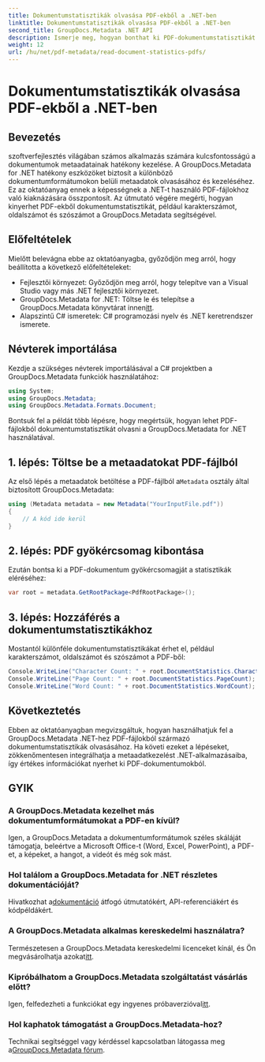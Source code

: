 ```yaml
---
title: Dokumentumstatisztikák olvasása PDF-ekből a .NET-ben
linktitle: Dokumentumstatisztikák olvasása PDF-ekből a .NET-ben
second_title: GroupDocs.Metadata .NET API
description: Ismerje meg, hogyan bonthat ki PDF-dokumentumstatisztikát a GroupDocs.Metadata for .NET használatával. Fokozatmentesen fokozza dokumentumkezelési képességeit.
weight: 12
url: /hu/net/pdf-metadata/read-document-statistics-pdfs/
---
```


# Dokumentumstatisztikák olvasása PDF-ekből a .NET-ben

## Bevezetés
szoftverfejlesztés világában számos alkalmazás számára kulcsfontosságú a dokumentumok metaadatainak hatékony kezelése. A GroupDocs.Metadata for .NET hatékony eszközöket biztosít a különböző dokumentumformátumokon belüli metaadatok olvasásához és kezeléséhez. Ez az oktatóanyag ennek a képességnek a .NET-t használó PDF-fájlokhoz való kiaknázására összpontosít. Az útmutató végére megérti, hogyan kinyerhet PDF-ekből dokumentumstatisztikát, például karakterszámot, oldalszámot és szószámot a GroupDocs.Metadata segítségével.
## Előfeltételek
Mielőtt belevágna ebbe az oktatóanyagba, győződjön meg arról, hogy beállította a következő előfeltételeket:
- Fejlesztői környezet: Győződjön meg arról, hogy telepítve van a Visual Studio vagy más .NET fejlesztői környezet.
-  GroupDocs.Metadata for .NET: Töltse le és telepítse a GroupDocs.Metadata könyvtárat innen[itt](https://releases.groupdocs.com/metadata/net/).
- Alapszintű C# ismeretek: C# programozási nyelv és .NET keretrendszer ismerete.

## Névterek importálása
Kezdje a szükséges névterek importálásával a C# projektben a GroupDocs.Metadata funkciók használatához:
```csharp
using System;
using GroupDocs.Metadata;
using GroupDocs.Metadata.Formats.Document;
```

Bontsuk fel a példát több lépésre, hogy megértsük, hogyan lehet PDF-fájlokból dokumentumstatisztikát olvasni a GroupDocs.Metadata for .NET használatával.
## 1. lépés: Töltse be a metaadatokat PDF-fájlból
 Az első lépés a metaadatok betöltése a PDF-fájlból a`Metadata` osztály által biztosított GroupDocs.Metadata:
```csharp
using (Metadata metadata = new Metadata("YourInputFile.pdf"))
{
    // A kód ide kerül
}
```
## 2. lépés: PDF gyökércsomag kibontása
Ezután bontsa ki a PDF-dokumentum gyökércsomagját a statisztikák eléréséhez:
```csharp
var root = metadata.GetRootPackage<PdfRootPackage>();
```
## 3. lépés: Hozzáférés a dokumentumstatisztikákhoz
Mostantól különféle dokumentumstatisztikákat érhet el, például karakterszámot, oldalszámot és szószámot a PDF-ből:
```csharp
Console.WriteLine("Character Count: " + root.DocumentStatistics.CharacterCount);
Console.WriteLine("Page Count: " + root.DocumentStatistics.PageCount);
Console.WriteLine("Word Count: " + root.DocumentStatistics.WordCount);
```

## Következtetés
Ebben az oktatóanyagban megvizsgáltuk, hogyan használhatjuk fel a GroupDocs.Metadata .NET-hez PDF-fájlokból származó dokumentumstatisztikák olvasásához. Ha követi ezeket a lépéseket, zökkenőmentesen integrálhatja a metaadatkezelést .NET-alkalmazásaiba, így értékes információkat nyerhet ki PDF-dokumentumokból.

## GYIK
### A GroupDocs.Metadata kezelhet más dokumentumformátumokat a PDF-en kívül?
Igen, a GroupDocs.Metadata a dokumentumformátumok széles skáláját támogatja, beleértve a Microsoft Office-t (Word, Excel, PowerPoint), a PDF-et, a képeket, a hangot, a videót és még sok mást.
### Hol találom a GroupDocs.Metadata for .NET részletes dokumentációját?
 Hivatkozhat a[dokumentáció](https://tutorials.groupdocs.com/metadata/net/) átfogó útmutatókért, API-referenciákért és kódpéldákért.
### A GroupDocs.Metadata alkalmas kereskedelmi használatra?
 Természetesen a GroupDocs.Metadata kereskedelmi licenceket kínál, és Ön megvásárolhatja azokat[itt](https://purchase.groupdocs.com/buy).
### Kipróbálhatom a GroupDocs.Metadata szolgáltatást vásárlás előtt?
 Igen, felfedezheti a funkciókat egy ingyenes próbaverzióval[itt](https://releases.groupdocs.com/).
### Hol kaphatok támogatást a GroupDocs.Metadata-hoz?
 Technikai segítséggel vagy kérdéssel kapcsolatban látogassa meg a[GroupDocs.Metadata fórum](https://forum.groupdocs.com/c/metadata/14).